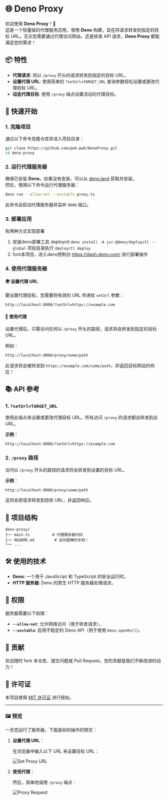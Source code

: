 # 🌐 Deno Proxy

欢迎使用 **Deno Proxy**！🚀  
这是一个轻量级的代理服务应用，使用 **Deno** 构建，旨在将请求转发到指定的目标 URL。无论您需要通过代理访问网站，还是转发 API 请求，**Deno Proxy** 都能满足您的需求！

## 📦 特性

- **代理请求**: 将以 `/proxy` 开头的请求转发到指定的目标 URL。
- **设置代理 URL**: 使用简单的 `?setUrl=TARGET_URL` 查询参数轻松设置或更改代理目标 URL。
- **动态代理目标**: 使用 `/proxy` 端点设置活动的代理目标。

## 🚀 快速开始

### 1. 克隆项目

通过以下命令克隆仓库并进入项目目录：

```bash
git clone https://github.com/pwh-pwh/DenoProxy.git
cd deno-proxy
```

### 2. 运行代理服务器

确保已安装 **Deno**。如果没有安装，可以从 [deno.land](https://deno.land/) 获取并安装。  
然后，使用以下命令运行代理服务器：

```bash
deno run --allow-net --unstable proxy.ts
```

此命令会启动代理服务器并监听 `8000` 端口。

### 3. 部署应用

有两种方式实现部署

1. 安装deno部署工具 deployctl `deno install -A jsr:@deno/deployctl --global` 项目目录执行 `deployctl deploy
`
2. fork本项目，进入deno控制台 https://dash.deno.com/ 进行部署操作

### 4. 使用代理服务器

#### 🌍 设置代理 URL

要设置代理目标，您需要将有效的 URL 传递给 `setUrl` 参数：

```bash
http://localhost:8000/?setUrl=https://example.com
```

#### 🔄 使用代理

设置代理后，只需访问任何以 `/proxy` 开头的路径，请求将会转发到指定的目标 URL。

例如：

```bash
http://localhost:8000/proxy/some/path
```

此请求将会被转发到 `https://example.com/some/path`，并返回目标网站的响应！

## 📚 API 参考

### 1. `?setUrl=TARGET_URL`

使用此端点来设置或更改代理目标 URL。所有访问 `/proxy` 的请求都会转发到此 URL。

**示例**：
```bash
http://localhost:8000/?setUrl=https://example.com
```

### 2. `/proxy` 路径

访问以 `/proxy` 开头的路径的请求将会转发到设置的目标 URL。

**示例**：
```bash
http://localhost:8000/proxy/some/path
```

这将会把请求转发到目标 URL，并返回响应。

## 📁 项目结构

```
deno-proxy/
├── main.ts          # 代理服务器代码
├── README.md         # 这份超棒的文档！
└── ...
```

## 🛠️ 使用的技术

- **Deno**: 一个用于 JavaScript 和 TypeScript 的安全运行时。
- **HTTP 服务器**: Deno 的原生 HTTP 服务器处理请求。

## 🔑 权限

服务器需要以下权限：

- **`--allow-net`**: 允许网络访问（用于转发请求）。
- **`--unstable`**: 启用不稳定的 Deno API（用于使用 `Deno.openKv()`）。

## 🤝 贡献

欢迎随时 fork 本仓库、提交问题或 Pull Request。您的贡献是我们不断改进的动力！

## 📜 许可证

本项目使用 [MIT 许可证](LICENSE) 进行授权。

---

### 🖼️ 预览

一旦您运行了服务器，下面是如何操作的预览：

1. **设置代理 URL**：

   在浏览器中输入以下 URL 来设置目标 URL：

   ![Set Proxy URL](https://img.shields.io/badge/Set_Proxy_URL-https%3A%2F%2Fexample.com-brightgreen?style=for-the-badge)

2. **使用代理**：

   然后，简单地调用 `/proxy` 端点：

   ![Proxy Request](https://img.shields.io/badge/Use_Proxy-%2Fproxy%2Fsome%2Fpath-blue?style=for-the-badge)
